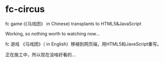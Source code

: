 fc-circus
=========

fc game <Circus Charlie>(《马戏团》 in Chinese) transplants to HTML5&JavaScript

Working, so nothing worth to watching now...

fc 游戏 《马戏团》（<Circus Charlie> in English）移植到网页端，用HTML5和JaveScript重写。

正在施工中，所以现在没啥好看的...